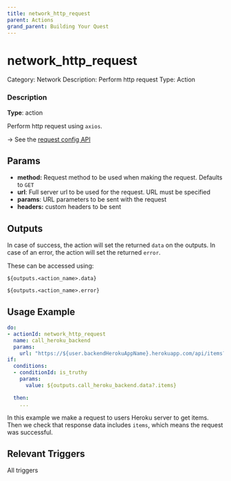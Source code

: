 ```yaml
---
title: network_http_request
parent: Actions
grand_parent: Building Your Quest
---
```


# network_http_request

Category: Network
Description: Perform http request
Type: Action

### Description

**Type**: action

Perform http request using `axios`. 

→ See the [request config API]

## Params

- **method:** Request method to be used when making the request. Defaults to `GET`
- **url**: Full server url to be used for the request. URL must be specified
- **params**: URL parameters to be sent with the request
- **headers:** custom headers to be sent

## Outputs

In case of success, the action will set the returned `data` on the outputs. In case of an error, the action will set the returned `error`.

These can be accessed using:

`${outputs.<action_name>.data}`

`${outputs.<action_name>.error}`

## Usage Example

```yaml
do:
- actionId: network_http_request
  name: call_heroku_backend
  params:
    url: "https://${user.backendHerokuAppName}.herokuapp.com/api/items?limit=10"
if:
  conditions:
  - conditionId: is_truthy
    params:
      value: ${outputs.call_heroku_backend.data?.items}

  then:
    ...
```

In this example we make a request to users Heroku server to get items. Then we check that response data includes `items`, which means the request was successful.

## Relevant Triggers

All triggers

[request config API]: https://axios-http.com/docs/req_config